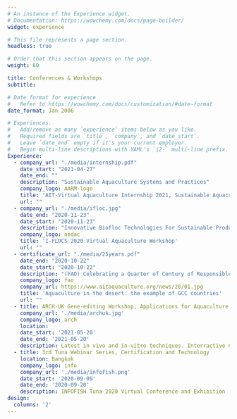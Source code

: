 ```yaml
---
# An instance of the Experience widget.
# Documentation: https://wowchemy.com/docs/page-builder/
widget: experience

# This file represents a page section.
headless: true

# Order that this section appears on the page.
weight: 60

title: Conferences & Workshops
subtitle:

# Date format for experience
#   Refer to https://wowchemy.com/docs/customization/#date-format
date_format: Jan 2006

# Experiences.
#   Add/remove as many `experience` items below as you like.
#   Required fields are `title`, `company`, and `date_start`.
#   Leave `date_end` empty if it's your current employer.
#   Begin multi-line descriptions with YAML's `|2-` multi-line prefix.
Experience:
  - company_url: "./media/internship.pdf"
    date_start: "2021-04-27"
    date_end: ""
    description: "Sustainable Aquaculture Systems and Practices"
    company_logo: AARM-logo
    title: 'AIT-Virtual Aquaculture Internship 2021, Sustainable Aquaculture Systems and Practices'
    url: ""
  - company_url: "./media/ifloc.jpg"
    date_end: "2020-11-23"
    date_start: "2020-11-23"
    description: "Innovative Biofloc Technologies For Sustainable Production of Tilapia and Shrimps"
    company_logo: nedac
    title: 'I-FLOCS 2020 Virtual Aquaculture Workshop'
    url: ""
  - certificate_url: "./media/25years.pdf"
    date_end: "2020-10-22"
    date_start: "2020-10-22"
    description: "(FAO) Celebrating a Quarter of Century of Responsible Fisheries and Aquaculture: Sustainable and resource efficient examples of desert aquaculture from the GCC countries, following the Code of Conduct for Responsible Fisheries (CCRF)."
    company_logo: fao
    company_url: https://www.aitaquaculture.org/news/20/01.jpg
    title: 'Aquaculture in the desert: the example of GCC countries'
    url: ""
  - title: ARCH-UK Gene-editing Workshop, Applications for Aquaculture
    company_url: './media/archuk.jpg'
    company_logo: arch
    location:
    date_start: '2021-05-20'
    date_end: '2021-05-20'
    description: Latest in vivo and in-vitro techniques. Interractive networking. Policy challenge. Future outlook.
  - title: 3rd Tuna Webinar Series, Certification and Technology
    location: Bangkok
    company_logo: info
    company_url: './media/infofish.png'
    date_start: '2020-09-09'
    date_end: '2020-09-20'
    description: INFOFISH Tuna 2020 Virtual Conference and Exhibition 
design:
  columns: '2'
---
```

